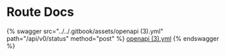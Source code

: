 # Route Docs



{% swagger src="../../.gitbook/assets/openapi (3).yml" path="/api/v0/status" method="post" %}
[openapi (3).yml](<../../.gitbook/assets/openapi (3).yml>)
{% endswagger %}
